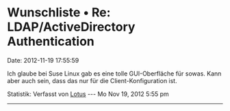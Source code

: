 Wunschliste • Re: LDAP/ActiveDirectory Authentication
=====================================================

Date: 2012-11-19 17:55:59

Ich glaube bei Suse Linux gab es eine tolle GUI-Oberfläche für sowas.
Kann aber auch sein, dass das nur für die Client-Konfiguration ist.

Statistik: Verfasst von
[Lotus](http://forum.yacy-websuche.de/memberlist.php?mode=viewprofile&u=68)
--- Mo Nov 19, 2012 5:55 pm

------------------------------------------------------------------------
